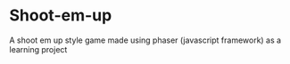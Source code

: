 # Shoot-em-up
A shoot em up style game made using phaser (javascript framework) as a learning project
